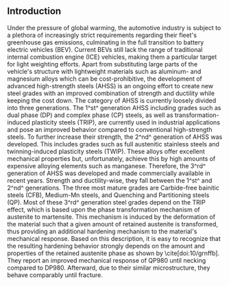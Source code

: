 ## Introduction
Under the pressure of global warming, the automotive industry is subject to a plethora of increasingly strict requirements regarding their fleet's greenhouse gas emissions, culminating in the full transition to battery electric vehicles (BEV).
Current BEVs still lack the range of traditional internal combustion engine (ICE) vehicles, making them a particular target for light weighting efforts.
Apart from substituting large parts of the vehicle's structure with lightweight materials such as aluminum- and magnesium alloys which can be cost-prohibitive, the development of advanced high-strength steels (AHSS) is an ongoing effort to create new steel grades with an improved combination of strength and ductility while keeping the cost down.
The category of AHSS is currently loosely divided into three generations. The 1^st^ generation AHSS including grades such as dual phase (DP) and complex phase (CP) steels, as well as transformation-induced plasticity steels (TRIP), are currently used in industrial applications and pose an improved behavior compared to conventional high-strength steels.
To further increase their strength, the 2^nd^ generation of AHSS was developed. This includes grades such as full austenitic stainless steels and twinning-induced plasticity steels (TWIP).
These alloys offer excellent mechanical properties but, unfortunately, achieve this by high amounts of expensive alloying elements such as manganese. 
Therefore, the 3^rd^ generation of AHSS was developed and made commercially available in recent years.
Strength and ductility-wise, they fall between the 1^st^ and 2^nd^ generations.
The three most mature grades are Carbide-free bainitic steels (CFB), Medium-Mn steels, and Quenching and Partitioning steels (QP).
Most of these 3^rd^ generation steel grades depend on the TRIP effect, which is based upon the phase transformation mechanism of austenite to martensite.
This mechanism is induced by the deformation of the material such that a given amount of retained austenite is transformed, thus providing an additional hardening mechanism to the material's mechanical response.
Based on this description, it is easy to recognize that the resulting hardening behavior strongly depends on the amount and properties of the retained austenite phase as shown by \cite[doi:10/grnffb].
They report an improved mechanical response of QP980 until necking compared to DP980.
Afterward, due to their similar microstructure, they behave comparably until fracture.